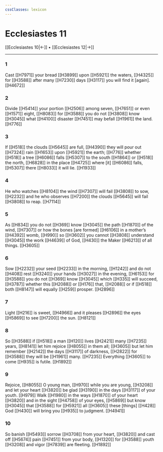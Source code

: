 ```yaml
---
cssClasses: lexicon
---
```


# Ecclesiastes 11

[[Ecclesiastes 10|←]] • [[Ecclesiastes 12|→]]

---

### 1
Cast [[H7971]] your bread [[H3899]] upon [[H5921]] the waters, [[H4325]] for [[H3588]] after many [[H7230]] days [[H3117]] you will find it [again]. [[H4672]]

### 2
Divide [[H5414]] your portion [[H2506]] among seven, [[H7651]] or even [[H1571]] eight, [[H8083]] for [[H3588]] you do not [[H3808]] know [[H3045]] what [[H4100]] disaster [[H7451]] may befall [[H1961]] the land. [[H776]]

### 3
If [[H518]] the clouds [[H5645]] are full, [[H4390]] they will pour out [[H7324]] rain [[H1653]] upon [[H5921]] the earth; [[H776]] whether [[H518]] a tree [[H6086]] falls [[H5307]] to the south [[H1864]] or [[H518]] the north, [[H6828]] in the place [[H4725]] where [it] [[H6086]] falls, [[H5307]] there [[H8033]] it will lie. [[H1933]]

### 4
He who watches [[H8104]] the wind [[H7307]] will fail [[H3808]] to sow, [[H2232]] and he who observes [[H7200]] the clouds [[H5645]] will fail [[H3808]] to reap. [[H7114]]

### 5
As [[H834]] you do not [[H369]] know [[H3045]] the path [[H1870]] of the wind, [[H7307]] or how the bones [are formed] [[H6106]] in a mother’s [[H4392]] womb, [[H990]] so [[H3602]] you cannot [[H3808]] understand [[H3045]] the work [[H4639]] of God, [[H430]] the Maker [[H6213]] of all things. [[H3605]]

### 6
Sow [[H2232]] your seed [[H2233]] in the morning, [[H1242]] and do not [[H408]] rest [[H3240]] your hands [[H3027]] in the evening, [[H6153]] for [[H3588]] you do not [[H369]] know [[H3045]] which [[H335]] will succeed, [[H3787]] whether this [[H2088]] or [[H176]] that, [[H2088]] or if [[H518]] both [[H8147]] will equally [[H259]] prosper. [[H2896]]

### 7
Light [[H216]] is sweet, [[H4966]] and it pleases [[H2896]] the eyes [[H5869]] to see [[H7200]] the sun. [[H8121]]

### 8
So [[H3588]] if [[H518]] a man [[H120]] lives [[H2421]] many [[H7235]] years, [[H8141]] let him rejoice [[H8055]] in them all; [[H3605]] but let him remember [[H2142]] the days [[H3117]] of darkness, [[H2822]] for [[H3588]] they will be [[H1961]] many. [[H7235]] Everything [[H3605]] to come [[H935]] is futile. [[H1892]]

### 9
Rejoice, [[H8055]] O young man, [[H970]] while you are young, [[H3208]] and let your heart [[H3820]] be glad [[H3190]] in the days [[H3117]] of your youth. [[H979]] Walk [[H1980]] in the ways [[H1870]] of your heart [[H3820]] and in the sight [[H4758]] of your eyes, [[H5869]] but know [[H3045]] that [[H3588]] for [[H5921]] all [[H3605]] these [things] [[H428]] God [[H430]] will bring you [[H935]] to judgment. [[H4941]]

### 10
So banish [[H5493]] sorrow [[H3708]] from your heart, [[H3820]] and cast off [[H5674]] pain [[H7451]] from your body, [[H1320]] for [[H3588]] youth [[H3208]] and vigor [[H7839]] are fleeting. [[H1892]]

